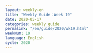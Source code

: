 ```yaml
---
layout: weekly-en
title: "Weekly Guide：Week 19"
date: 2020-05-17
categories: weekly guide
permalink: "/en/guide/2020/wk19.html"
weekNum: 19
language: English
cycle: 2020
---
```

